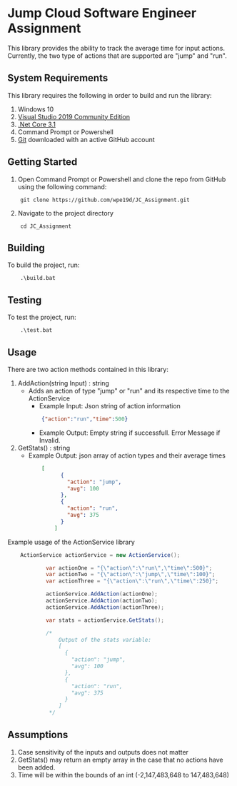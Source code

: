 # Jump Cloud Software Engineer Assignment
This library provides the ability to track the average time for input actions.  Currently, the two type of actions that are supported are "jump" and "run".

## System Requirements
This library requires the following in order to build and run the library:  
1. Windows 10
2. [Visual Studio 2019 Community Edition](https://visualstudio.microsoft.com/downloads/)
3. [.Net Core 3.1](https://dotnet.microsoft.com/download/dotnet/3.1)
4. Command Prompt or Powershell
5. [Git](https://git-scm.com/downloads) downloaded with an active GitHub account

## Getting Started
1. Open Command Prompt or Powershell and clone the repo from GitHub using the following command:
```
    git clone https://github.com/wpe19d/JC_Assignment.git
```
2. Navigate to the project directory
```
    cd JC_Assignment
```
## Building
To build the project, run:
```
    .\build.bat
```

## Testing
To test the project, run:
```
    .\test.bat
```
## Usage
There are two action methods contained in this library:
1. AddAction(string Input) : string
    - Adds an action of type "jump" or "run" and its respective time to the ActionService
        - Example Input: Json string of action information
        ```json
            {"action":"run","time":500}
        ```
        - Example Output: Empty string if successfull.  Error Message if Invalid.
2. GetStats() : string
    - Example Output: json array of action types and their average times
        ```json
            [
                  {
                    "action": "jump",
                    "avg": 100
                  },
                  {
                    "action": "run",
                    "avg": 375
                  }
                ]
        ```

Example usage of the ActionService library
```csharp
    ActionService actionService = new ActionService();

            var actionOne = "{\"action\":\"run\",\"time\":500}";
            var actionTwo = "{\"action\":\"jump\",\"time\":100}";
            var actionThree = "{\"action\":\"run\",\"time\":250}";

            actionService.AddAction(actionOne);
            actionService.AddAction(actionTwo);
            actionService.AddAction(actionThree);

            var stats = actionService.GetStats();

            /*
                Output of the stats variable: 
                [
                  {
                    "action": "jump",
                    "avg": 100
                  },
                  {
                    "action": "run",
                    "avg": 375
                  }
                ]
             */
```

## Assumptions
1. Case sensitivity of the inputs and outputs does not matter
2. GetStats() may return an empty array in the case that no actions have been added.
3. Time will be within the bounds of an int (-2,147,483,648 to 147,483,648)
